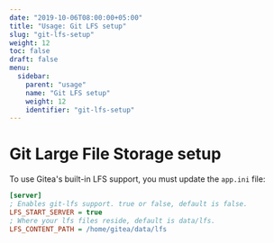 ```yaml
---
date: "2019-10-06T08:00:00+05:00"
title: "Usage: Git LFS setup"
slug: "git-lfs-setup"
weight: 12
toc: false
draft: false
menu:
  sidebar:
    parent: "usage"
    name: "Git LFS setup"
    weight: 12
    identifier: "git-lfs-setup"
---
```


# Git Large File Storage setup

To use Gitea's built-in LFS support, you must update the `app.ini` file:

```ini
[server]
; Enables git-lfs support. true or false, default is false.
LFS_START_SERVER = true
; Where your lfs files reside, default is data/lfs.
LFS_CONTENT_PATH = /home/gitea/data/lfs
```
